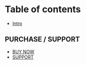# Table of contents

* [Intro](README.md)

## PURCHASE / SUPPORT

* [BUY NOW](https://1.envato.market/wcrbpsm)
* [SUPPORT](https://support.varunsridharan.in)

